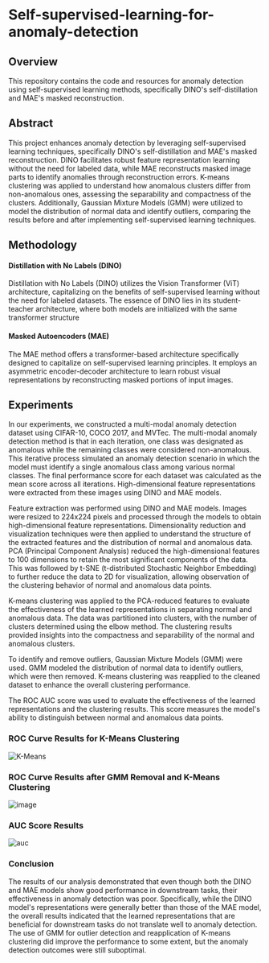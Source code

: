 # Self-supervised-learning-for-anomaly-detection

## Overview
This repository contains the code and resources for anomaly detection using self-supervised learning methods, specifically DINO's self-distillation and MAE's masked reconstruction.

## Abstract
This project enhances anomaly detection by leveraging self-supervised learning techniques, specifically DINO's self-distillation and MAE's masked reconstruction. DINO facilitates robust feature representation learning without the need for labeled data, while MAE reconstructs masked image parts to identify anomalies through reconstruction errors. K-means clustering was applied to understand how anomalous clusters differ from non-anomalous ones, assessing the separability and compactness of the clusters. Additionally, Gaussian Mixture Models (GMM) were utilized to model the distribution of normal data and identify outliers, comparing the results before and after implementing self-supervised learning techniques.

## Methodology

#### Distillation with No Labels (DINO)
Distillation with No Labels (DINO)  utilizes the Vision Transformer (ViT) architecture, capitalizing on the benefits of self-supervised learning without the need for labeled datasets. The essence of DINO lies in its student-teacher architecture, where both models are initialized with the same transformer structure

#### Masked Autoencoders (MAE)
The MAE method offers a transformer-based architecture specifically designed to capitalize on self-supervised learning principles. It employs an asymmetric encoder-decoder architecture to learn robust visual representations by reconstructing masked portions of input images.

## Experiments
In our experiments, we constructed a multi-modal anomaly detection dataset using CIFAR-10, COCO 2017, and MVTec. The multi-modal anomaly detection method is that in each iteration, one class was designated as anomalous while the remaining classes were considered non-anomalous. This iterative process simulated an anomaly detection scenario in which the model must identify a single anomalous class among various normal classes. The final performance score for each dataset was calculated as the mean score across all iterations. High-dimensional feature representations were extracted from these images using DINO and MAE models.

Feature extraction was performed using DINO and MAE models. Images were resized to 224x224 pixels and processed through the models to obtain high-dimensional feature representations. Dimensionality reduction and visualization techniques were then applied to understand the structure of the extracted features and the distribution of normal and anomalous data. PCA (Principal Component Analysis) reduced the high-dimensional features to 100 dimensions to retain the most significant components of the data. This was followed by t-SNE (t-distributed Stochastic Neighbor Embedding) to further reduce the data to 2D for visualization, allowing observation of the clustering behavior of normal and anomalous data points.

K-means clustering was applied to the PCA-reduced features to evaluate the effectiveness of the learned representations in separating normal and anomalous data. The data was partitioned into clusters, with the number of clusters determined using the elbow method. The clustering results provided insights into the compactness and separability of the normal and anomalous clusters.

To identify and remove outliers, Gaussian Mixture Models (GMM) were used. GMM modeled the distribution of normal data to identify outliers, which were then removed. K-means clustering was reapplied to the cleaned dataset to enhance the overall clustering performance.

The ROC AUC score was used to evaluate the effectiveness of the learned representations and the clustering results. This score measures the model's ability to distinguish between normal and anomalous data points.

### ROC Curve Results for K-Means Clustering
![K-Means](https://drive.google.com/uc?export=view&id=1TjUb2s3LJuKpM_vB9HPVaIE7qkFPBiXV)

### ROC Curve Results after GMM Removal and K-Means Clustering
![image](https://github.com/h-gasoyan/Self-supervised-learning-for-anomaly-detection/assets/72386745/87040f7c-273b-4ed0-a589-05a236608043)

### AUC Score Results
![auc](https://drive.google.com/uc?export=view&id=1CWfjMvjRNgPpi_YVvHeGkugwJ82UUhfh)

### Conclusion
The results of our analysis demonstrated that even though both the DINO and MAE models show good performance in downstream tasks, their effectiveness in anomaly detection was poor.  Specifically, while the DINO model's representations were generally better than those of the MAE model, the overall results indicated that the learned representations that are beneficial for downstream tasks do not translate well to anomaly detection. The use of GMM for outlier detection and reapplication of K-means clustering did improve the performance to some extent, but the anomaly detection outcomes were still suboptimal.
